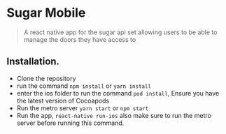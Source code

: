 # Sugar Mobile
> A react native app for the sugar api set allowing users to be able to manage the doors they have access to

## Installation.
- Clone the repository
- run the command `npm install` or `yarn install`
- enter the ios folder to run the command `pod install`, Ensure you have the latest version of Cocoapods
- Run the metro server `yarn start` or `npm start`
- Run the app, `react-native run-ios` also make sure to run the metro server before running this command.

